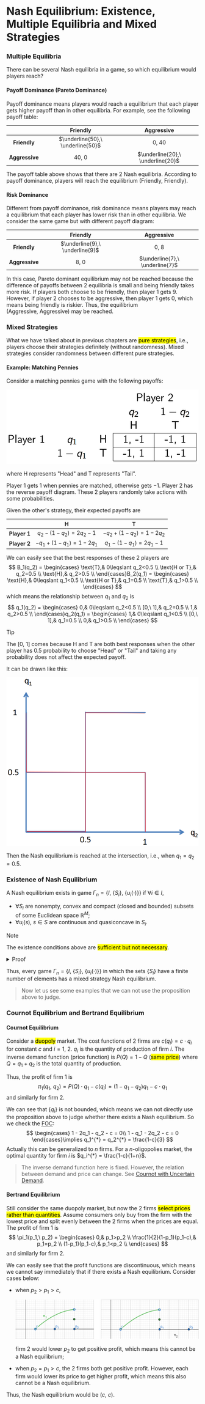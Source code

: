 # Nash Equilibrium: Existence, Multiple Equilibria and Mixed Strategies

### Multiple Equilibria
There can be several Nash equilibria in a game, so which equilibrium would players reach?

#### Payoff Dominance (Pareto Dominance)
Payoff dominance means players would reach a equilibrium that each player gets higher payoff than in other equilibria. For example, see the following payoff table: 

<div class='center'>

|                |             Friendly              |            Aggressive             |
| :------------: | :-------------------------------: | :-------------------------------: |
|  **Friendly**  | $\underline{50},\ \underline{50}$ |             $0,\ 40$              |
| **Aggressive** |             $40,\ 0$              | $\underline{20},\ \underline{20}$ |
</div class='center'>

The payoff table above shows that there are 2 Nash equilibria. According to payoff dominance, players will reach the equilibrium $(\text{Friendly},\ \text{Friendly})$.

#### Risk Dominance
Different from payoff dominance, risk dominance means players may reach a equilibrium that each player has lower risk than in other equilibria. We consider the same game but with different payoff diagram: 

<div class='center'>

|                |            Friendly             |           Aggressive            |
| :------------: | :-----------------------------: | :-----------------------------: |
|  **Friendly**  | $\underline{9},\ \underline{9}$ |             $0,\ 8$             |
| **Aggressive** |             $8,\ 0$             | $\underline{7},\ \underline{7}$ |
</div class='center'>

In this case, Pareto dominant equilibrium may not be reached because the difference of payoffs between 2 equilibria is small and being friendly takes more risk. If players both choose to be friendly, then player 1 gets $9$. However, if player 2 chooses to be aggressive, then player 1 gets $0$, which means being friendly is riskier. Thus, the equilibrium $(\text{Aggressive},\ \text{Aggressive})$ may be reached.

### Mixed Strategies
What we have talked about in previous chapters are <mark>pure strategies</mark>, i.e., players choose their strategies definitely (without randomness). Mixed strategies consider randomness between different pure strategies.

#### Example: Matching Pennies
Consider a matching pennies game with the following payoffs: 

<div align='center'>

![](image/2022-03-15-23-10-30.png)
</div align='center'>

where $\text{H}$ represents "Head" and $\text{T}$ represents "Tail".

Player 1 gets $1$ when pennies are matched, otherwise gets $-1$. Player 2 has the reverse payoff diagram. These 2 players randomly take actions with some probabilities.
  
Given the other's strategy, their expected payoffs are 

<div class='center'>

|              |        $\text{H}$         |        $\text{T}$         |
| :----------: | :-----------------------: | :-----------------------: |
| **Player 1** | $q_2 - (1-q_2) = 2q_2-1$  | $-q_2 + (1-q_2) = 1-2q_2$ |
| **Player 2** | $-q_1 + (1-q_1) = 1-2q_1$ | $q_1 - (1-q_1) = 2q_1-1$  |
</div class='center'>

We can easily see that the best responses of these 2 players are  
$$
B_1(q_2) = \begin{cases}
  \text{T},& 0\leqslant q_2<0.5 \\
  \text{H or T},& q_2=0.5 \\
  \text{H},& q_2>0.5 \\
\end{cases}B_2(q_1) = \begin{cases}
  \text{H},& 0\leqslant q_1<0.5 \\
  \text{H or T},& q_1=0.5 \\
  \text{T},& q_1>0.5 \\
\end{cases}
$$which means the relationship between $q_1$ and $q_2$ is 
$$
q_1(q_2) = \begin{cases}
  0,& 0\leqslant q_2<0.5 \\
  [0,\ 1],& q_2=0.5 \\
  1,& q_2>0.5 \\
\end{cases}q_2(q_1) = \begin{cases}
  1,& 0\leqslant q_1<0.5 \\
  [0,\ 1],& q_1=0.5 \\
  0,& q_1>0.5 \\
\end{cases}
$$
> [!TIP]
> The $[0,\ 1]$ comes because $\text{H}$ and $\text{T}$ are both best responses when the other player has $0.5$ probability to choose "Head" or "Tail" and taking any probability does not affect the expected payoff.
  
It can be drawn like this: 

<div align='center'>

![](image/2022-03-15-23-52-44.png)
</div align='center'>

Then the Nash equilibrium is reached at the intersection, i.e., when $q_1 = q_2 = 0.5$.

### Existence of Nash Equilibrium
A Nash equilibrium exists in game $\Gamma_{n}=\{I,\ \{S_i\},\ \{u_i(\cdot)\}\}$ if $\forall i \in I$, 
- $\forall S_i$ are nonempty, convex and compact (closed and bounded) subsets of some Euclidean space $\mathbb{R}^{M}$;
- $\forall u_i(s),\ s\in S$ are continuous and quasiconcave in $S_i$.

> [!NOTE]
> The existence conditions above are <mark>sufficient but not necessary</mark>.
<details>
<summary>Proof</summary>

Remember that a Nash equilibrium can be written as $s \in B(s)$. Thus, it suffices to prove the map $B:\ S \to S$ has a fixed point.

Consider discrete actions with mixed strategies. The pattern of continuous cases is similar.

First, $S_i$ is nonempty and compact, and $u_i(s)$ is continuous, then the best response set $B_i(s_{-i})$ is nonempty.
  
Then, if $u_i(s)$ is quasiconcave in $S_i$, i.e., any mixed strategy is at least better than one of the pure strategies, then $B_i(s_{-i})$ is convex, which means a combination of best responses of player $i$ is still a best response of it. For example, if there are 2 best responses that maximize the payoff, then the mixed strategies of them would also maximize the payoff and hence are best responses.

<div align='center'>

![](image/2022-03-21-20-26-24.png)A function that is not quasiconcave
</div align='center'>
  
> [!NOTE]
> This is always satisfied for discrete cases because there are just straight lines between discrete points, but for continuous cases, the payoff patterns may be different, see the function above.
  
Furthermore, since $\forall u_i(s)$ are continuous, the map $B$ has a closed graph, i.e., for all sequences $\{x_n\}$ and $\{y_n\}$ s.t. $y_n \in B(x_n),\ \forall n$, $x_n \to x$, $y_n \to y$, we have $y \in B(x)$.

According to Kakutani's fixed point theorem, there exists a fixed point $s^{*} \in B(s^{*})$, which means the Nash equilibrium exists.

> [!TIP]
> **Kakutani's fixed point theorem**<br>
Let $X$ be a compact convex subset of $\mathbb{R}^{M}$ and let $f:\ X \to X$ be a set-valued function for which <br>1. $\forall x \in X$, the set $f(x)$ is nonempty and convex;<br>2. the graph of $f$ is closed.<br>
Then there exists $x^{*} \in X$ s.t. $x^{*} \in f(x^{*})$.
</details>

Thus, every game $\Gamma_{n}=\{I,\ \{S_i\},\ \{u_i(\cdot)\}\}$ in which the sets $\{S_i\}$ have a finite number of elements has a mixed strategy Nash equilibrium.

> Now let us see some examples that we can not use the proposition above to judge.

### Cournot Equilibrium and Bertrand Equilibrium

#### Cournot Equilibrium
Consider a <mark>duopoly</mark> market. The cost functions of 2 firms are $c(q_i) = c\cdot q_i$ for constant $c$ and $i=1,\ 2$. $q_i$ is the quantity of production of firm $i$. The inverse demand function (price function) is $P(Q) = 1 - Q$ (<mark>same price</mark>) where $Q = q_1 + q_2$ is the total quantity of production.

Thus, the profit of firm $1$ is 
$$
\pi_1(q_1,\ q_2) = P(Q)\cdot q_1 - c(q_i) = (1-q_1-q_2)q_1 - c\cdot q_1
$$and similarly for firm $2$.

We can see that $\{q_i\}$ is not bounded, which means we can not directly use the proposition above to judge whether there exists a Nash equilibrium. So we check the <abbr title='First Order Condition'>FOC</abbr>: 
$$
\begin{cases}
 1 - 2q_1 - q_2 - c = 0\\
 1 - q_1 - 2q_2 - c = 0
\end{cases}\implies q_1^{*} = q_2^{*} = \frac{1-c}{3}
$$Actually this can be generalized to $n$ firms. For a $n$-oligopolies market, the optimal quantity for firm $i$ is $q_i^{*} = \frac{1-c}{1+n}$.

> The inverse demand function here is fixed. However, the relation between demand and price can change. See [Cournot with Uncertain Demand](/courses/game_theory/5_games_of_incomplete_information.md#example-cournot-with-uncertain-demand).

#### Bertrand Equilibrium
Still consider the same duopoly market, but now the 2 firms <mark>select prices rather than quantities</mark>. Assume consumers only buy from the firm with the lowest price and split evenly between the 2 firms when the prices are equal. The profit of firm $1$ is 
$$
\pi_1(p_1,\ p_2) = 
\begin{cases}
  0,& p_1>p_2 \\
  \frac{1}{2}(1-p_1)(p_1-c),& p_1=p_2 \\
  (1-p_1)(p_1-c),& p_1<p_2 \\
\end{cases}
$$and similarly for firm $2$.

We can easily see that the profit functions are discontinuous, which means we cannot say immediately that if there exists a Nash equilibrium. Consider cases below: 
- when $p_2>p_1>c$, 

  <div align='center'>

  ![](image/2022-03-21-21-37-36.png)
  </div align='center'>

  firm $2$ would lower $p_2$ to get positive profit, which means this cannot be a Nash equilibrium;
- when $p_2=p_1>c$, the 2 firms both get positive profit. However, each firm would lower its price to get higher profit, which means this also cannot be a Nash equilibrium.

Thus, the Nash equilibrium would be $(c,\ c)$.
